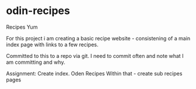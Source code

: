 # odin-recipes
Recipes Yum

For this project i am creating a basic recipe website - consistening of a main index page with links to a few recipes.

Committed to this to a repo via git. I need to commit often and note what I am committing and why. 

Assignment: Create index. Oden Recipes
Within that - create sub recipes pages
